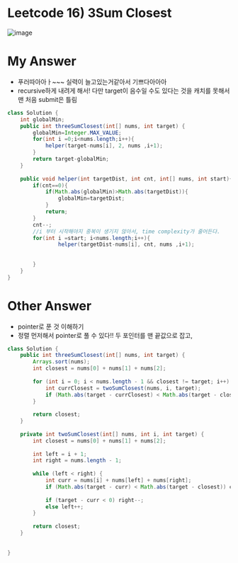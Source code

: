 # Leetcode 16) 3Sum Closest

![image](https://user-images.githubusercontent.com/37058233/134727292-43e874ce-1792-461f-8845-e3146accaa12.png)

# My Answer

- 푸러따아아ㅏ~~~ 실력이 늘고있는거같아서 기쁘다아아아
- recursive하게 내려게 해서! 다만 target이 음수일 수도 있다는 것을 캐치를 못해서 맨 처음 submit은 틀림

```java
class Solution {
    int globalMin;
    public int threeSumClosest(int[] nums, int target) {
        globalMin=Integer.MAX_VALUE;
        for(int i =0;i<nums.length;i++){
            helper(target-nums[i], 2, nums ,i+1);
        }
        return target-globalMin;
    }
    
    public void helper(int targetDist, int cnt, int[] nums, int start){
        if(cnt==0){
            if(Math.abs(globalMin)>Math.abs(targetDist)){
                globalMin=targetDist;
            }
            return;
        }
        cnt--;
        //i 부터 시작해야지 중복이 생기지 않아서, time complexity가 줄어든다.
        for(int i =start; i<nums.length;i++){
                helper(targetDist-nums[i], cnt, nums ,i+1);
            
               
        }
    }
}
```

# Other Answer

- pointer로 푼 것 이해하기
- 정렬 먼저해서 pointer로 풀 수 있다!! 두 포인터를 맨 끝값으로 잡고,  

``` java
class Solution {
    public int threeSumClosest(int[] nums, int target) {
        Arrays.sort(nums);
        int closest = nums[0] + nums[1] + nums[2];
        
        for (int i = 0; i < nums.length - 1 && closest != target; i++) {
            int currClosest = twoSumClosest(nums, i, target);
            if (Math.abs(target - currClosest) < Math.abs(target - closest)) closest = currClosest;
        }
        
        return closest;
    }
    
    private int twoSumClosest(int[] nums, int i, int target) {
        int closest = nums[0] + nums[1] + nums[2];
        
        int left = i + 1;
        int right = nums.length - 1;
        
        while (left < right) {
            int curr = nums[i] + nums[left] + nums[right];
            if (Math.abs(target - curr) < Math.abs(target - closest)) closest = curr;
            
            if (target - curr < 0) right--;
            else left++;
        }
        
        return closest;
    }
    
    
}
```

